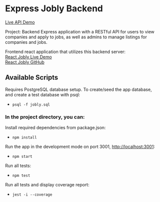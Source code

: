 # Express Jobly Backend

[Live API Demo](https://jobly-zhl.herokuapp.com)

Project: Backend Express application with a RESTful API for users to view companies and apply to jobs, as well as admins to manage listings for companies and jobs.

Frontend react application that utilizes this backend server:\
[React Jobly Live Demo](http://jobly-zhl.surge.sh)\
[React Jobly GitHub](https://github.com/zhenhua01/react-jobly)

## Available Scripts

Requires PostgreSQL database setup.
To create/seed the app database, and create a test database with psql:

- `psql -f jobly.sql`

### In the project directory, you can:

Install required dependencies from package.json:

- `npm install`

Run the app in the development mode on port 3001, [http://localhost:3001](http://localhost:3001):

- `npm start`

Run all tests:

- `npm test`

Run all tests and display coverage report:

- `jest -i --coverage`
